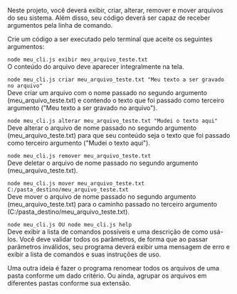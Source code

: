 Neste projeto, você deverá exibir, criar, alterar, remover e mover arquivos do seu sistema.
Além disso, seu código deverá ser capaz de receber argumentos pela linha de comando.

Crie um código a ser executado pelo terminal que aceite os seguintes argumentos:

`node meu_cli.js exibir meu_arquivo_teste.txt`  
O conteúdo do arquivo deve aparecer integralmente na tela.

`node meu_cli.js criar meu_arquivo_teste.txt "Meu texto a ser gravado no arquivo"`  
Deve criar um arquivo com o nome passado no segundo argumento (meu_arquivo_teste.txt) e contendo o texto que foi passado como terceiro argumento ("Meu texto a ser gravado no arquivo").

`node meu_cli.js alterar meu_arquivo_teste.txt "Mudei o texto aqui"`  
Deve alterar o arquivo de nome passado no segundo argumento (meu_arquivo_teste.txt) para que seu conteúdo seja o texto que foi passado como terceiro argumento ("Mudei o texto aqui").

`node meu_cli.js remover meu_arquivo_teste.txt`  
Deve deletar o arquivo de nome passado no segundo argumento (meu_arquivo_teste.txt).

`node meu_cli.js mover meu_arquivo_teste.txt C:/pasta_destino/meu_arquivo_teste.txt`  
Deve mover o arquivo de nome passado no segundo argumento (meu_arquivo_teste.txt) para o caminho passado no terceiro argumento (C:/pasta_destino/meu_arquivo_teste.txt).

`node meu_cli.js OU node meu_cli.js help`  
Deve exibir a lista de comandos possíveis e uma descrição de como usá-los.
Você deve validar todos os parâmetros, de forma que ao passar parâmetros inválidos, seu programa deverá exibir uma mensagem de erro e exibir a lista de comandos e suas instruções de uso.

Uma outra ideia é fazer o programa renomear todos os arquivos de uma pasta conforme um dado critério.
Ou ainda, agrupar os arquivos em diferentes pastas conforme sua extensão.